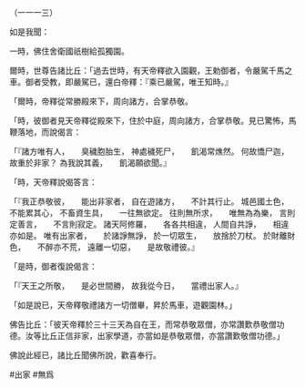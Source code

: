 （一一一三）

如是我聞：

一時，佛住舍衛國祇樹給孤獨園。

爾時，世尊告諸比丘：「過去世時，有天帝釋欲入園觀，王勅御者，令嚴駕千馬之車。御者受教，即嚴駕已，還白帝釋：『乘已嚴駕，唯王知時。』

「爾時，帝釋從常勝殿來下，周向諸方，合掌恭敬。

「時，彼御者見天帝釋從殿來下，住於中庭，周向諸方，合掌恭敬。見已驚怖，馬鞭落地，而說偈言：

「『諸方唯有人，　　臭穢胞胎生，
神處穢死尸，　　飢渴常燋然。
何故憍尸迦，　　故重於非家？
為我說其義，　　飢渴願欲聞。』

「時，天帝釋說偈答言：

「『我正恭敬彼，　　能出非家者，
自在遊諸方，　　不計其行止。
城邑國土色，　　不能累其心，
不畜資生具，　　一往無欲定。
往則無所求，　　唯無為為樂，
言則定善言，　　不言則寂定。
諸天阿修羅，　　各各共相違，
人間自共諍，　　相違亦如是。
唯有出家者，　　於諸諍無諍，
於一切眾生，　　放捨於刀杖。
於財離財色，　　不醉亦不荒，
遠離一切惡，　　是故敬禮彼。』

「是時，御者復說偈言：

「『天王之所敬，　　是必世間勝，
故我從今日，　　當禮出家人。』

「如是說已，天帝釋敬禮諸方一切僧畢，昇於馬車，遊觀園林。」

佛告比丘：「彼天帝釋於三十三天為自在王，而常恭敬眾僧，亦常讚歎恭敬僧功德。汝等比丘正信非家，出家學道，亦當如是恭敬眾僧，亦當讚歎敬僧功德。」

佛說此經已，諸比丘聞佛所說，歡喜奉行。






#出家
#無爲
